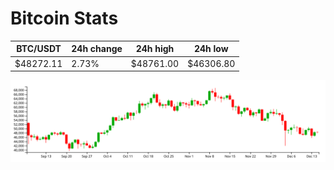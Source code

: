 # Bitcoin Stats

BTC/USDT|24h change|24h high|24h low|
|---|---|---|---|
|$48272.11|2.73%|$48761.00|$46306.80|

<img src="./chart.svg">
